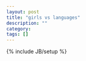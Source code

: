 ```yaml
---
layout: post
title: "girls vs languages"
description: ""
category: 
tags: []
---
```

{% include JB/setup %}
